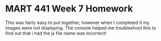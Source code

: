 # MART 441 Week 7 Homework

This was fairly easy to put together, however when I completed it my images were not displaying.  The console helped me 
troubleshoot this to find out that i had the js file name was incorrect! 

